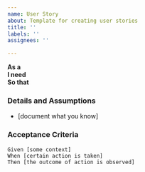 ```yaml
---
name: User Story
about: Template for creating user stories
title: ''
labels: ''
assignees: ''

---
```


**As a**   
**I need**   
**So that**   
   
 ### Details and Assumptions
 * [document what you know]
   
 ### Acceptance Criteria  
   
 ```gherkin
 Given [some context]
 When [certain action is taken]
 Then [the outcome of action is observed]
 ```
